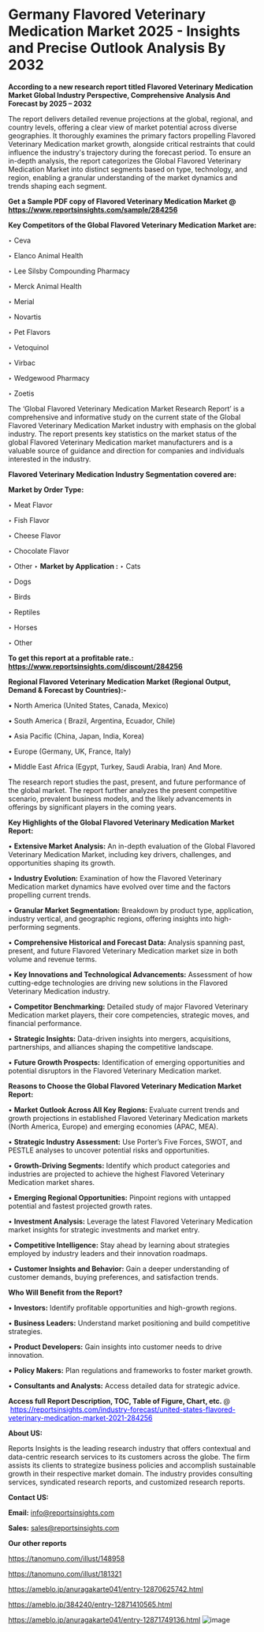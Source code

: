 # Germany Flavored Veterinary Medication Market 2025 - Insights and Precise Outlook Analysis By 2032

<strong>According to a new research report titled Flavored Veterinary Medication Market Global Industry Perspective, Comprehensive Analysis And Forecast by 2025 – 2032</strong>

The report delivers detailed revenue projections at the global, regional, and country levels, offering a clear view of market potential across diverse geographies. It thoroughly examines the primary factors propelling Flavored Veterinary Medication market growth, alongside critical restraints that could influence the industry's trajectory during the forecast period. To ensure an in-depth analysis, the report categorizes the Global Flavored Veterinary Medication Market into distinct segments based on type, technology, and region, enabling a granular understanding of the market dynamics and trends shaping each segment.

<strong>Get a Sample PDF copy of Flavored Veterinary Medication Market </strong><strong>@<a href=https://www.reportsinsights.com/sample/284256 style=color:#0000ff;> https://www.reportsinsights.com/sample/284256</a></strong></font>

<strong>Key Competitors of the Global Flavored Veterinary Medication Market are:</strong>

‣ Ceva

‣ Elanco Animal Health

‣ Lee Silsby Compounding Pharmacy

‣ Merck Animal Health

‣ Merial

‣ Novartis

‣ Pet Flavors

‣ Vetoquinol

‣ Virbac

‣ Wedgewood Pharmacy

‣ Zoetis

The ‘Global Flavored Veterinary Medication Market Research Report’ is a comprehensive and informative study on the current state of the Global Flavored Veterinary Medication Market industry with emphasis on the global industry. The report presents key statistics on the market status of the global Flavored Veterinary Medication market manufacturers and is a valuable source of guidance and direction for companies and individuals interested in the industry.

<strong>Flavored Veterinary Medication Industry Segmentation covered are:</strong>

<strong>Market by Order Type: </strong>

‣ Meat Flavor

‣ Fish Flavor

‣ Cheese Flavor

‣ Chocolate Flavor

‣ Other
‣ 
<strong>Market by Application :</strong>
‣ Cats

‣ Dogs

‣ Birds

‣ Reptiles

‣ Horses

‣ Other

<strong>To get this report at a profitable rate.: <a href=https://www.reportsinsights.com/discount/284256 style=color:#0000ff;>https://www.reportsinsights.com/discount/284256</a></strong></font>

<strong>Regional Flavored Veterinary Medication Market (Regional Output, Demand &amp; Forecast by Countries):-</strong>

• North America (United States, Canada, Mexico)

• South America ( Brazil, Argentina, Ecuador, Chile)

• Asia Pacific (China, Japan, India, Korea)

• Europe (Germany, UK, France, Italy)

• Middle East Africa (Egypt, Turkey, Saudi Arabia, Iran) And More.

The research report studies the past, present, and future performance of the global market. The report further analyzes the present competitive scenario, prevalent business models, and the likely advancements in offerings by significant players in the coming years.

<strong>Key Highlights of the Global Flavored Veterinary Medication Market Report:</strong>

• <strong>Extensive Market Analysis:</strong> An in-depth evaluation of the Global Flavored Veterinary Medication Market, including key drivers, challenges, and opportunities shaping its growth.

• <strong>Industry Evolution:</strong> Examination of how the Flavored Veterinary Medication market dynamics have evolved over time and the factors propelling current trends.

• <strong>Granular Market Segmentation:</strong> Breakdown by product type, application, industry vertical, and geographic regions, offering insights into high-performing segments.

• <strong>Comprehensive Historical and Forecast Data:</strong> Analysis spanning past, present, and future Flavored Veterinary Medication market size in both volume and revenue terms.

• <strong>Key Innovations and Technological Advancements:</strong> Assessment of how cutting-edge technologies are driving new solutions in the Flavored Veterinary Medication industry.

• <strong>Competitor Benchmarking:</strong> Detailed study of major Flavored Veterinary Medication market players, their core competencies, strategic moves, and financial performance.

• <strong>Strategic Insights:</strong> Data-driven insights into mergers, acquisitions, partnerships, and alliances shaping the competitive landscape.

• <strong>Future Growth Prospects:</strong> Identification of emerging opportunities and potential disruptors in the Flavored Veterinary Medication market.

<strong>Reasons to Choose the Global Flavored Veterinary Medication Market Report:</strong>

• <strong>Market Outlook Across All Key Regions:</strong> Evaluate current trends and growth projections in established Flavored Veterinary Medication markets (North America, Europe) and emerging economies (APAC, MEA).

• <strong>Strategic Industry Assessment:</strong> Use Porter’s Five Forces, SWOT, and PESTLE analyses to uncover potential risks and opportunities.

• <strong>Growth-Driving Segments:</strong> Identify which product categories and industries are projected to achieve the highest Flavored Veterinary Medication market shares.

• <strong>Emerging Regional Opportunities:</strong> Pinpoint regions with untapped potential and fastest projected growth rates.

• <strong>Investment Analysis:</strong> Leverage the latest Flavored Veterinary Medication market insights for strategic investments and market entry.

• <strong>Competitive Intelligence:</strong> Stay ahead by learning about strategies employed by industry leaders and their innovation roadmaps.

• <strong>Customer Insights and Behavior:</strong> Gain a deeper understanding of customer demands, buying preferences, and satisfaction trends.

<strong>Who Will Benefit from the Report?</strong>

• <strong>Investors:</strong> Identify profitable opportunities and high-growth regions.

• <strong>Business Leaders:</strong> Understand market positioning and build competitive strategies.

• <strong>Product Developers:</strong> Gain insights into customer needs to drive innovation.

• <strong>Policy Makers:</strong> Plan regulations and frameworks to foster market growth.

• <strong>Consultants and Analysts:</strong> Access detailed data for strategic advice.
</ul>
<strong>Access full Report Description, TOC, Table of Figure, Chart, etc. </strong>@  <a href=https://reportsinsights.com/industry-forecast/united-states-flavored-veterinary-medication-market-2021-284256 style=color:#0000ff;>https://reportsinsights.com/industry-forecast/united-states-flavored-veterinary-medication-market-2021-284256</a></font>

<strong><strong>About US</strong>:</strong>

Reports Insights is the leading research industry that offers contextual and data-centric research services to its customers across the globe. The firm assists its clients to strategize business policies and accomplish sustainable growth in their respective market domain. The industry provides consulting services, syndicated research reports, and customized research reports.

<strong>Contact US:</strong>

<p class=""""><b>Email:</b> <a href=mailto:info@reportsinsights.com>info@reportsinsights.com</a></p>
<p class=""""><b>Sales:</b> <a href=mailto:sales@reportsinsights.com>sales@reportsinsights.com</a></p>

<strong>Our other reports</strong>

<a href=https://tanomuno.com/illust/148958>https://tanomuno.com/illust/148958</a>

<a href=https://tanomuno.com/illust/181321>https://tanomuno.com/illust/181321</a>

<a href=https://ameblo.jp/anuragakarte041/entry-12870625742.html>https://ameblo.jp/anuragakarte041/entry-12870625742.html</a>

<a href=https://ameblo.jp/384240/entry-12871410565.html>https://ameblo.jp/384240/entry-12871410565.html</a>

<a href=https://ameblo.jp/anuragakarte041/entry-12871749136.html>https://ameblo.jp/anuragakarte041/entry-12871749136.html</a>
![image](https://github.com/user-attachments/assets/17d2970a-36b0-41aa-9c93-64fbd7829dd8)

